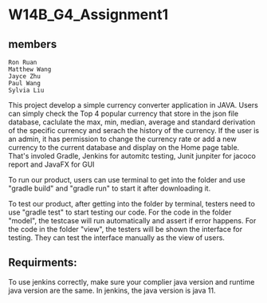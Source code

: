 # W14B_G4_Assignment1

## members
    Ron Ruan
    Matthew Wang
    Jayce Zhu
    Paul Wang
    Sylvia Liu

This project develop a simple currency converter application in JAVA. Users can simply check the Top 4 popular currency that store in the json file database, caclulate the max, min, median, average and standard derivation of the specific currency and serach the history of the currency. If the user is an admin, it has permission to change the currency rate or add a new currency to the current database and display on the Home page table. That's involed Gradle, Jenkins for automitc testing, Junit junpiter for jacoco report and JavaFX for GUI

To run our product, users can use terminal to get into the folder and use "gradle build" and "gradle run" to start it after downloading it.

To test our product, after getting into the folder by terminal, testers need to use "gradle test" to start testing our code. For the code in the folder "model", the testcase will run automatically and assert if error happens. For the code in the folder "view", the testers will be shown the interface for testing. They can test the interface manually as the view of users.

## Requirments:
To use jenkins correctly, make sure your complier java version and runtime java version are the same. In jenkins, the java version is java 11.
